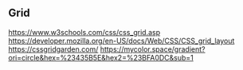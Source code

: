 ## Grid

https://www.w3schools.com/css/css_grid.asp
https://developer.mozilla.org/en-US/docs/Web/CSS/CSS_grid_layout
https://cssgridgarden.com/
https://mycolor.space/gradient?ori=circle&hex=%23435B5E&hex2=%23BFA0DC&sub=1